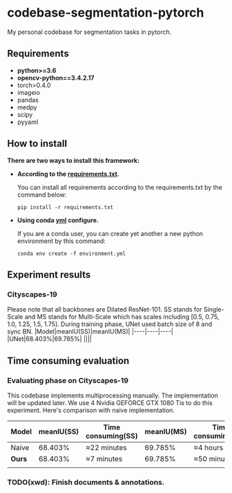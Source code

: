 # codebase-segmentation-pytorch

My personal codebase for segmentation tasks in pytorch.

## Requirements
- **python>=3.6**
- **opencv-python==3.4.2.17**
- torch>0.4.0
- imageio
- pandas
- medpy
- scipy
- pyyaml


## How to install
**There are two ways to install this framework:**
* **According to the [requirements.txt](./requirements.txt).**

  You can install all requirements according to the requirements.txt by the command below:
  ```
  pip install -r requirements.txt
  ```
* **Using conda [yml](./environment.yml) configure.**

  If you are a conda user, you can create yet another a new python environment by this command:
  ```
  conda env create -f environment.yml
  ```


## Experiment results
### **Cityscapes-19**
Please note that all backbones are Dilated ResNet-101.
SS stands for Single-Scale and MS stands for Multi-Scale which has scales including [0.5, 0.75, 1.0, 1.25, 1.5, 1.75].
During training phase, UNet used batch size of 8 and sync BN.
|Model|meanIU(SS)|meanIU(MS)|
|----|----|----|
|UNet|68.403%|69.785%|
||||

## Time consuming evaluation

### **Evaluating phase on Cityscapes-19**
This codebase implements multiprocessing manually. The implementation will be updated later. We use 4 Nvidia GEFORCE GTX 1080 Tis to do this experiment. Here's comparison with naive implementation.

|Model|meanIU(SS)|Time consuming(SS)|meanIU(MS)|Time consuming(MS)|
|----|----|----|----|----|
|Naive|68.403%|≈22 minutes|69.785%|≈4 hours|
|**Ours**|68.403%|≈7 minutes|69.785%|≈50 minutes|
||||||


### TODO(xwd): Finish documents & annotations.